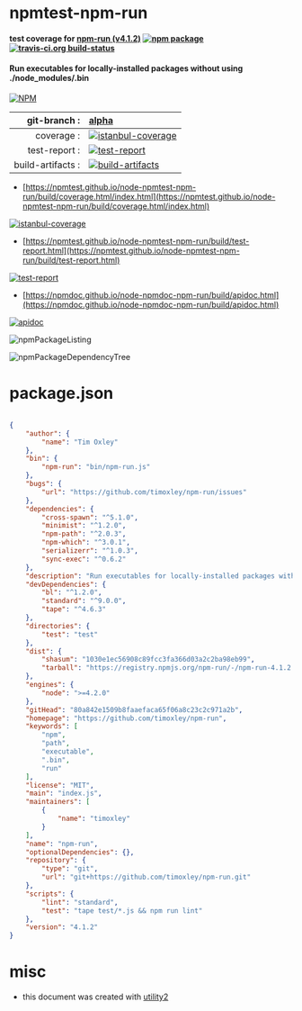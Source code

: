# npmtest-npm-run

#### test coverage for  [npm-run (v4.1.2)](https://github.com/timoxley/npm-run)  [![npm package](https://img.shields.io/npm/v/npmtest-npm-run.svg?style=flat-square)](https://www.npmjs.org/package/npmtest-npm-run) [![travis-ci.org build-status](https://api.travis-ci.org/npmtest/node-npmtest-npm-run.svg)](https://travis-ci.org/npmtest/node-npmtest-npm-run)

#### Run executables for locally-installed packages without using ./node_modules/.bin

[![NPM](https://nodei.co/npm/npm-run.png?downloads=true&downloadRank=true&stars=true)](https://www.npmjs.com/package/npm-run)

| git-branch : | [alpha](https://github.com/npmtest/node-npmtest-npm-run/tree/alpha)|
|--:|:--|
| coverage : | [![istanbul-coverage](https://npmtest.github.io/node-npmtest-npm-run/build/coverage.badge.svg)](https://npmtest.github.io/node-npmtest-npm-run/build/coverage.html/index.html)|
| test-report : | [![test-report](https://npmtest.github.io/node-npmtest-npm-run/build/test-report.badge.svg)](https://npmtest.github.io/node-npmtest-npm-run/build/test-report.html)|
| build-artifacts : | [![build-artifacts](https://npmtest.github.io/node-npmtest-npm-run/glyphicons_144_folder_open.png)](https://github.com/npmtest/node-npmtest-npm-run/tree/gh-pages/build)|

- [https://npmtest.github.io/node-npmtest-npm-run/build/coverage.html/index.html](https://npmtest.github.io/node-npmtest-npm-run/build/coverage.html/index.html)

[![istanbul-coverage](https://npmtest.github.io/node-npmtest-npm-run/build/screenCapture.buildCi.browser.%252Ftmp%252Fbuild%252Fcoverage.lib.html.png)](https://npmtest.github.io/node-npmtest-npm-run/build/coverage.html/index.html)

- [https://npmtest.github.io/node-npmtest-npm-run/build/test-report.html](https://npmtest.github.io/node-npmtest-npm-run/build/test-report.html)

[![test-report](https://npmtest.github.io/node-npmtest-npm-run/build/screenCapture.buildCi.browser.%252Ftmp%252Fbuild%252Ftest-report.html.png)](https://npmtest.github.io/node-npmtest-npm-run/build/test-report.html)

- [https://npmdoc.github.io/node-npmdoc-npm-run/build/apidoc.html](https://npmdoc.github.io/node-npmdoc-npm-run/build/apidoc.html)

[![apidoc](https://npmdoc.github.io/node-npmdoc-npm-run/build/screenCapture.buildCi.browser.%252Ftmp%252Fbuild%252Fapidoc.html.png)](https://npmdoc.github.io/node-npmdoc-npm-run/build/apidoc.html)

![npmPackageListing](https://npmtest.github.io/node-npmtest-npm-run/build/screenCapture.npmPackageListing.svg)

![npmPackageDependencyTree](https://npmtest.github.io/node-npmtest-npm-run/build/screenCapture.npmPackageDependencyTree.svg)



# package.json

```json

{
    "author": {
        "name": "Tim Oxley"
    },
    "bin": {
        "npm-run": "bin/npm-run.js"
    },
    "bugs": {
        "url": "https://github.com/timoxley/npm-run/issues"
    },
    "dependencies": {
        "cross-spawn": "^5.1.0",
        "minimist": "^1.2.0",
        "npm-path": "^2.0.3",
        "npm-which": "^3.0.1",
        "serializerr": "^1.0.3",
        "sync-exec": "^0.6.2"
    },
    "description": "Run executables for locally-installed packages without using ./node_modules/.bin",
    "devDependencies": {
        "bl": "^1.2.0",
        "standard": "^9.0.0",
        "tape": "^4.6.3"
    },
    "directories": {
        "test": "test"
    },
    "dist": {
        "shasum": "1030e1ec56908c89fcc3fa366d03a2c2ba98eb99",
        "tarball": "https://registry.npmjs.org/npm-run/-/npm-run-4.1.2.tgz"
    },
    "engines": {
        "node": ">=4.2.0"
    },
    "gitHead": "80a842e1509b8faaefaca65f06a8c23c2c971a2b",
    "homepage": "https://github.com/timoxley/npm-run",
    "keywords": [
        "npm",
        "path",
        "executable",
        ".bin",
        "run"
    ],
    "license": "MIT",
    "main": "index.js",
    "maintainers": [
        {
            "name": "timoxley"
        }
    ],
    "name": "npm-run",
    "optionalDependencies": {},
    "repository": {
        "type": "git",
        "url": "git+https://github.com/timoxley/npm-run.git"
    },
    "scripts": {
        "lint": "standard",
        "test": "tape test/*.js && npm run lint"
    },
    "version": "4.1.2"
}
```



# misc
- this document was created with [utility2](https://github.com/kaizhu256/node-utility2)
